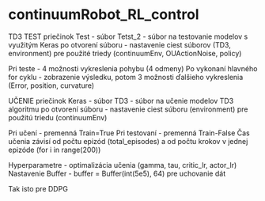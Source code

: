 # continuumRobot_RL_control
TD3
TEST
priečinok Test - súbor Tetst_2 - súbor na testovanie modelov s využitým Keras
po otvorení súboru - nastavenie ciest súborov (TD3, environment) pre použité triedy (continuumEnv, OUActionNoise, policy) 

Pri teste - 4 možnosti vykreslenia pohybu (4 odmeny)
Po vykonaní hlavného for cyklu - zobrazenie výsledku, potom 3 možnosti ďalšieho vykreslenia (Error, position, curvature)


UČENIE
priečinok Keras - súbor TD3 - súbor na učenie modelov TD3 algoritmu
po otvorení súboru - nastavenie ciest súboru (environment) pre použitú triedu (continuumEnv) 

Pri učení - premenná Train=True
Pri testovaní - premenná Train-False
Čas učenia závisí od počtu epizód (total_episodes) a od počtu krokov v jednej epizóde (for i in range(200))

Hyperparametre - optimalizácia učenia (gamma, tau, critic_lr, actor_lr)
Nastavenie Buffer - buffer = Buffer(int(5e5), 64) pre uchovanie dát

Tak isto pre DDPG
